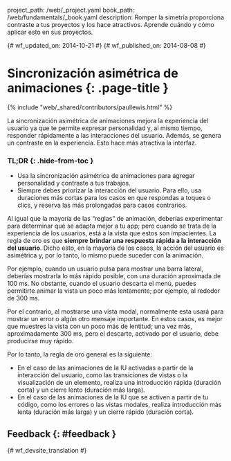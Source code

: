 project_path: /web/_project.yaml book_path: /web/fundamentals/_book.yaml description: Romper la simetría proporciona contraste a tus proyectos y los hace atractivos. Aprende cuándo y cómo aplicar esto en sus proyectos.

{# wf_updated_on: 2014-10-21 #} {# wf_published_on: 2014-08-08 #}

# Sincronización asimétrica de animaciones {: .page-title }

{% include "web/_shared/contributors/paullewis.html" %}

La sincronización asimétrica de animaciones mejora la experiencia del usuario ya que te permite expresar personalidad y, al mismo tiempo, responder rápidamente a las interacciones del usuario. Además, se genera un contraste en la experiencia. Esto hace más atractiva la interfaz.

### TL;DR {: .hide-from-toc }

* Usa la sincronización asimétrica de animaciones para agregar personalidad y contraste a tus trabajos.
* Siempre debes priorizar la interacción del usuario. Para ello, usa duraciones más cortas para los casos en que respondas a toques o clics, y reserva las más prolongadas para casos contrarios.

Al igual que la mayoría de las “reglas” de animación, deberías experimentar para determinar qué se adapta mejor a tu app; pero cuando se trata de la experiencia de los usuarios, está a la vista que estos son impacientes. La regla de oro es que **siempre brindar una respuesta rápida a la interacción del usuario**. Dicho esto, en la mayoría de los casos, la acción del usuario es asimétrica y, por lo tanto, lo mismo puede suceder con la animación.

Por ejemplo, cuando un usuario pulsa para mostrar una barra lateral, deberías mostrarla lo más rápido posible, con una duración aproximada de 100 ms. No obstante, cuando el usuario descarta el menú, puedes permitirte animar la vista un poco más lentamente; por ejemplo, al rededor de 300 ms.

Por el contrario, al mostrarse una vista modal, normalmente esta usará para mostrar un error o algún otro mensaje importante. En estos casos, es mejor que muestres la vista con un poco más de lentitud; una vez más, aproximadamente 300 ms, pero el descarte, activado por el usuario, debe producirse muy rápido.

Por lo tanto, la regla de oro general es la siguiente:

* En el caso de las animaciones de la IU activadas a partir de la interacción del usuario, como las transiciones de vistas o la visualización de un elemento, realiza una introducción rápida (duración corta) y un cierre lento (duración más larga).
* En el caso de las animaciones de la IU que se activen a partir de tu código, como los errores o las vistas modales, realiza introducción más lenta (duración más larga) y un cierre rápido (duración corta).

## Feedback {: #feedback }

{# wf_devsite_translation #}